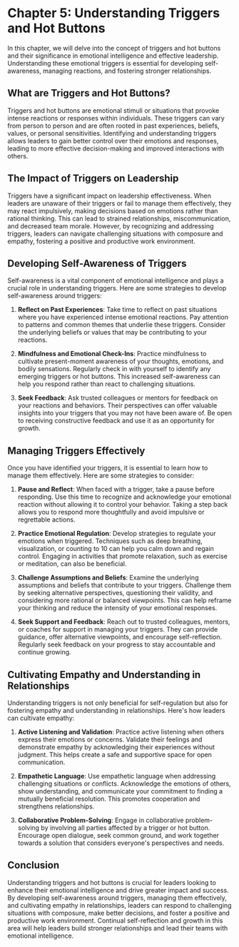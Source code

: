 Chapter 5: Understanding Triggers and Hot Buttons
=================================================

In this chapter, we will delve into the concept of triggers and hot buttons and their significance in emotional intelligence and effective leadership. Understanding these emotional triggers is essential for developing self-awareness, managing reactions, and fostering stronger relationships.

What are Triggers and Hot Buttons?
----------------------------------

Triggers and hot buttons are emotional stimuli or situations that provoke intense reactions or responses within individuals. These triggers can vary from person to person and are often rooted in past experiences, beliefs, values, or personal sensitivities. Identifying and understanding triggers allows leaders to gain better control over their emotions and responses, leading to more effective decision-making and improved interactions with others.

The Impact of Triggers on Leadership
------------------------------------

Triggers have a significant impact on leadership effectiveness. When leaders are unaware of their triggers or fail to manage them effectively, they may react impulsively, making decisions based on emotions rather than rational thinking. This can lead to strained relationships, miscommunication, and decreased team morale. However, by recognizing and addressing triggers, leaders can navigate challenging situations with composure and empathy, fostering a positive and productive work environment.

Developing Self-Awareness of Triggers
-------------------------------------

Self-awareness is a vital component of emotional intelligence and plays a crucial role in understanding triggers. Here are some strategies to develop self-awareness around triggers:

1. **Reflect on Past Experiences**: Take time to reflect on past situations where you have experienced intense emotional reactions. Pay attention to patterns and common themes that underlie these triggers. Consider the underlying beliefs or values that may be contributing to your reactions.

2. **Mindfulness and Emotional Check-Ins**: Practice mindfulness to cultivate present-moment awareness of your thoughts, emotions, and bodily sensations. Regularly check in with yourself to identify any emerging triggers or hot buttons. This increased self-awareness can help you respond rather than react to challenging situations.

3. **Seek Feedback**: Ask trusted colleagues or mentors for feedback on your reactions and behaviors. Their perspectives can offer valuable insights into your triggers that you may not have been aware of. Be open to receiving constructive feedback and use it as an opportunity for growth.

Managing Triggers Effectively
-----------------------------

Once you have identified your triggers, it is essential to learn how to manage them effectively. Here are some strategies to consider:

1. **Pause and Reflect**: When faced with a trigger, take a pause before responding. Use this time to recognize and acknowledge your emotional reaction without allowing it to control your behavior. Taking a step back allows you to respond more thoughtfully and avoid impulsive or regrettable actions.

2. **Practice Emotional Regulation**: Develop strategies to regulate your emotions when triggered. Techniques such as deep breathing, visualization, or counting to 10 can help you calm down and regain control. Engaging in activities that promote relaxation, such as exercise or meditation, can also be beneficial.

3. **Challenge Assumptions and Beliefs**: Examine the underlying assumptions and beliefs that contribute to your triggers. Challenge them by seeking alternative perspectives, questioning their validity, and considering more rational or balanced viewpoints. This can help reframe your thinking and reduce the intensity of your emotional responses.

4. **Seek Support and Feedback**: Reach out to trusted colleagues, mentors, or coaches for support in managing your triggers. They can provide guidance, offer alternative viewpoints, and encourage self-reflection. Regularly seek feedback on your progress to stay accountable and continue growing.

Cultivating Empathy and Understanding in Relationships
------------------------------------------------------

Understanding triggers is not only beneficial for self-regulation but also for fostering empathy and understanding in relationships. Here's how leaders can cultivate empathy:

1. **Active Listening and Validation**: Practice active listening when others express their emotions or concerns. Validate their feelings and demonstrate empathy by acknowledging their experiences without judgment. This helps create a safe and supportive space for open communication.

2. **Empathetic Language**: Use empathetic language when addressing challenging situations or conflicts. Acknowledge the emotions of others, show understanding, and communicate your commitment to finding a mutually beneficial resolution. This promotes cooperation and strengthens relationships.

3. **Collaborative Problem-Solving**: Engage in collaborative problem-solving by involving all parties affected by a trigger or hot button. Encourage open dialogue, seek common ground, and work together towards a solution that considers everyone's perspectives and needs.

Conclusion
----------

Understanding triggers and hot buttons is crucial for leaders looking to enhance their emotional intelligence and drive greater impact and success. By developing self-awareness around triggers, managing them effectively, and cultivating empathy in relationships, leaders can respond to challenging situations with composure, make better decisions, and foster a positive and productive work environment. Continual self-reflection and growth in this area will help leaders build stronger relationships and lead their teams with emotional intelligence.
